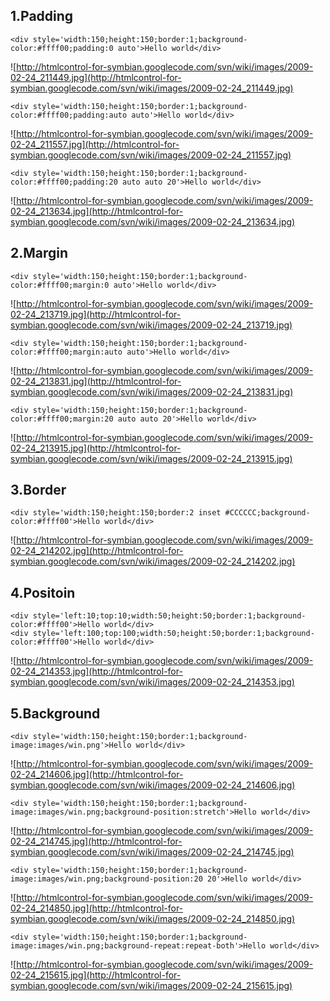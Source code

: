 ## 1.Padding ##
```
<div style='width:150;height:150;border:1;background-color:#ffff00;padding:0 auto'>Hello world</div>
```
![http://htmlcontrol-for-symbian.googlecode.com/svn/wiki/images/2009-02-24_211449.jpg](http://htmlcontrol-for-symbian.googlecode.com/svn/wiki/images/2009-02-24_211449.jpg)

```
<div style='width:150;height:150;border:1;background-color:#ffff00;padding:auto auto'>Hello world</div>
```
![http://htmlcontrol-for-symbian.googlecode.com/svn/wiki/images/2009-02-24_211557.jpg](http://htmlcontrol-for-symbian.googlecode.com/svn/wiki/images/2009-02-24_211557.jpg)

```
<div style='width:150;height:150;border:1;background-color:#ffff00;padding:20 auto auto 20'>Hello world</div>
```
![http://htmlcontrol-for-symbian.googlecode.com/svn/wiki/images/2009-02-24_213634.jpg](http://htmlcontrol-for-symbian.googlecode.com/svn/wiki/images/2009-02-24_213634.jpg)

## 2.Margin ##
```
<div style='width:150;height:150;border:1;background-color:#ffff00;margin:0 auto'>Hello world</div>
```
![http://htmlcontrol-for-symbian.googlecode.com/svn/wiki/images/2009-02-24_213719.jpg](http://htmlcontrol-for-symbian.googlecode.com/svn/wiki/images/2009-02-24_213719.jpg)

```
<div style='width:150;height:150;border:1;background-color:#ffff00;margin:auto auto'>Hello world</div>
```
![http://htmlcontrol-for-symbian.googlecode.com/svn/wiki/images/2009-02-24_213831.jpg](http://htmlcontrol-for-symbian.googlecode.com/svn/wiki/images/2009-02-24_213831.jpg)

```
<div style='width:150;height:150;border:1;background-color:#ffff00;margin:20 auto auto 20'>Hello world</div>
```
![http://htmlcontrol-for-symbian.googlecode.com/svn/wiki/images/2009-02-24_213915.jpg](http://htmlcontrol-for-symbian.googlecode.com/svn/wiki/images/2009-02-24_213915.jpg)

## 3.Border ##
```
<div style='width:150;height:150;border:2 inset #CCCCCC;background-color:#ffff00'>Hello world</div>
```
![http://htmlcontrol-for-symbian.googlecode.com/svn/wiki/images/2009-02-24_214202.jpg](http://htmlcontrol-for-symbian.googlecode.com/svn/wiki/images/2009-02-24_214202.jpg)

## 4.Positoin ##
```
<div style='left:10;top:10;width:50;height:50;border:1;background-color:#ffff00'>Hello world</div>
<div style='left:100;top:100;width:50;height:50;border:1;background-color:#ffff00'>Hello world</div>
```
![http://htmlcontrol-for-symbian.googlecode.com/svn/wiki/images/2009-02-24_214353.jpg](http://htmlcontrol-for-symbian.googlecode.com/svn/wiki/images/2009-02-24_214353.jpg)

## 5.Background ##
```
<div style='width:150;height:150;border:1;background-image:images/win.png'>Hello world</div>
```
![http://htmlcontrol-for-symbian.googlecode.com/svn/wiki/images/2009-02-24_214606.jpg](http://htmlcontrol-for-symbian.googlecode.com/svn/wiki/images/2009-02-24_214606.jpg)

```
<div style='width:150;height:150;border:1;background-image:images/win.png;background-position:stretch'>Hello world</div>
```
![http://htmlcontrol-for-symbian.googlecode.com/svn/wiki/images/2009-02-24_214745.jpg](http://htmlcontrol-for-symbian.googlecode.com/svn/wiki/images/2009-02-24_214745.jpg)

```
<div style='width:150;height:150;border:1;background-image:images/win.png;background-position:20 20'>Hello world</div>
```
![http://htmlcontrol-for-symbian.googlecode.com/svn/wiki/images/2009-02-24_214850.jpg](http://htmlcontrol-for-symbian.googlecode.com/svn/wiki/images/2009-02-24_214850.jpg)

```
<div style='width:150;height:150;border:1;background-image:images/win.png;background-repeat:repeat-both'>Hello world</div>
```
![http://htmlcontrol-for-symbian.googlecode.com/svn/wiki/images/2009-02-24_215615.jpg](http://htmlcontrol-for-symbian.googlecode.com/svn/wiki/images/2009-02-24_215615.jpg)


